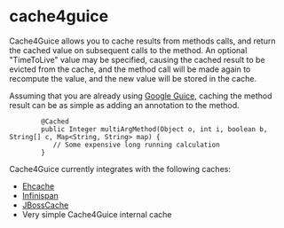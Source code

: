 # cache4guice #

Cache4Guice allows you to cache results from methods calls, and return the cached value on subsequent calls to the method.  An optional "TimeToLive" value may be specified, causing the cached result to be evicted from the cache, and the method call will be made again to recompute the value, and the new value will be stored in the cache.

Assuming that you are already using [Google Guice](http://code.google.com/p/google-guice/), caching the method result can be as simple as adding an annotation to the method.


```
        @Cached
        public Integer multiArgMethod(Object o, int i, boolean b, String[] c, Map<String, String> map) {
           // Some expensive long running calculation
        }
```



Cache4Guice currently integrates with the following caches:
  * [Ehcache](http://ehcache.org/)
  * [Infinispan](http://www.jboss.org/infinispan)
  * [JBossCache](http://www.jboss.org/jbosscache)
  * Very simple Cache4Guice internal cache